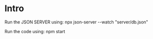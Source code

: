 # Intro

Run the JSON SERVER using:
npx json-server --watch "server/db.json"

Run the code using:
npm start